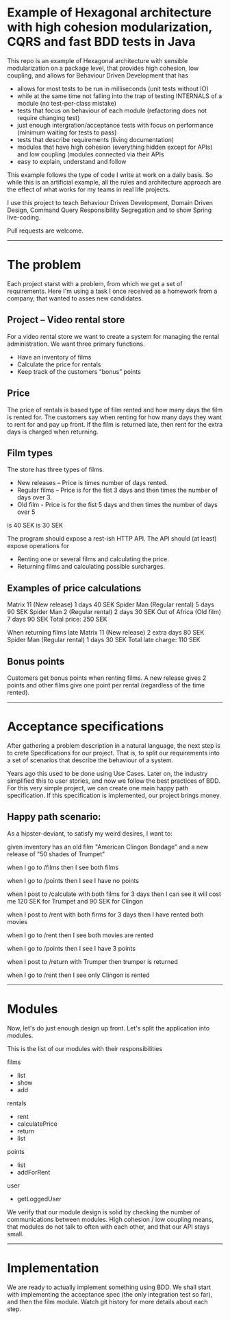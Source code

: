 # Example of Hexagonal architecture with high cohesion modularization, CQRS and fast BDD tests in Java

This repo is an example of Hexagonal architecture with sensible modularization on a package level, that provides high cohesion, low coupling, and allows for Behaviour Driven Development that has

- allows for most tests to be run in milliseconds (unit tests without IO)
- while at the same time not falling into the trap of testing INTERNALS of a module (no test-per-class mistake)
- tests that focus on behaviour of each module (refactoring does not require changing test)
- just enough intergration/acceptance tests with focus on performance (minimum waiting for tests to pass)
- tests that describe requirements (living documentation)
- modules that have high cohesion (everything hidden except for APIs) and low coupling (modules connected via their APIs
- easy to explain, understand and follow

This example follows the type of code I write at work on a daily basis. So while this is an artificial example, all the rules and architecture approach are the effect of what works for my teams in real life projects.

I use this project to teach Behaviour Driven Development, Domain Driven Design, Command Query Responsibility Segregation and to show Spring live-coding.

Pull requests are welcome.

---

# The problem

Each project starst with a problem, from which we get a set of requirements. Here I'm using a task I once received as a homework from a company, that wanted to asses new candidates.

## Project – Video rental store

For a video rental store we want to create a system for managing the rental administration.
We want three primary functions.
- Have an inventory of films
- Calculate the price for rentals
- Keep track of the customers “bonus” points

## Price
The price of rentals is based type of film rented and how many days the film is rented for.
The customers say when renting for how many days they want to rent for and pay up front. If
the film is returned late, then rent for the extra days is charged when returning.

## Film types
The store has three types of films.
- New releases – Price is <premium price> times number of days rented.
- Regular films – Price is <basic price> for the fist 3 days and then <basic price> times the number of days over 3.
- Old film - Price is <basic price> for the fist 5 days and then <basic price> times the number of days over 5

<premium price> is 40 SEK
<basic price> is 30 SEK

The program should expose a rest-ish HTTP API.
The API should (at least) expose operations for

- Renting one or several films and calculating the price.
- Returning films and calculating possible surcharges.

## Examples of price calculations

Matrix 11 (New release) 1 days 40 SEK
Spider Man (Regular rental) 5 days 90 SEK
Spider Man 2 (Regular rental) 2 days 30 SEK
Out of Africa (Old film) 7 days 90 SEK
Total price: 250 SEK

When returning films late
Matrix 11 (New release) 2 extra days 80 SEK
Spider Man (Regular rental) 1 days 30 SEK
Total late charge: 110 SEK

## Bonus points
Customers get bonus points when renting films. A new release gives 2 points and other films
give one point per rental (regardless of the time rented).

---

# Acceptance specifications

After gathering a problem description in a natural language, the next step is to crete Specifications for our project. That is, to split our requirements into a set of scenarios that describe the behaviour of a system. 

Years ago this used to be done using Use Cases. Later on, the industry simplified this  to user stories, and now we follow the best practices of BDD. For this very simple project, we can create one main happy path specification. If this specification is implemented, our project brings money. 

## Happy path scenario:

As a hipster-deviant, to satisfy my weird desires, I want to:

given inventory has an old film "American Clingon Bondage" and a new release of "50 shades of Trumpet"

when I go to /films
then I see both films

when I go to /points
then I see I have no points

when I post to /calculate with both films for 3 days
then I can see it will cost me 120 SEK for Trumpet and 90 SEK for Clingon

when I post to /rent with both firms for 3 days
then I have rented both movies

when I go to /rent
then I see both movies are rented

when I go to /points
then I see I have 3 points

when I post to /return with Trumper
then trumper is returned

when I go to /rent
then I see only Clingon is rented

---

# Modules

Now, let's do just enough design up front. Let's split the application into modules.

This is the list of our modules with their responsibilities 

films
- list
- show
- add

rentals
- rent
- calculatePrice
- return
- list

points
- list
- addForRent

user
- getLoggedUser

We verify that our module design is solid by checking the number of communications between modules. High cohesion / low coupling means, that modules do not talk to often with each other, and that our API stays small.

---

# Implementation

We are ready to actually implement something using BDD. We shall start with implementing the acceptance spec (the only integration test so far), and then the film module. Watch git history for more details about each step.
